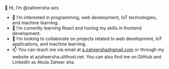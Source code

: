 👋 Hi, I’m @zaheersha-azs

- 👀 I’m interested in programming, web development, IoT technologies, and machine learning.
- 🌱 I’m currently learning React and honing my skills in frontend development.
- 💞️ I’m looking to collaborate on projects related to web development, IoT applications, and machine learning.
- 📫 You can reach me via email at a.zaheersha@gmail.com or through my website at azaheersha.ultihost.net. You can also find me on GitHub and LinkedIn as Akula Zaheer sha.
